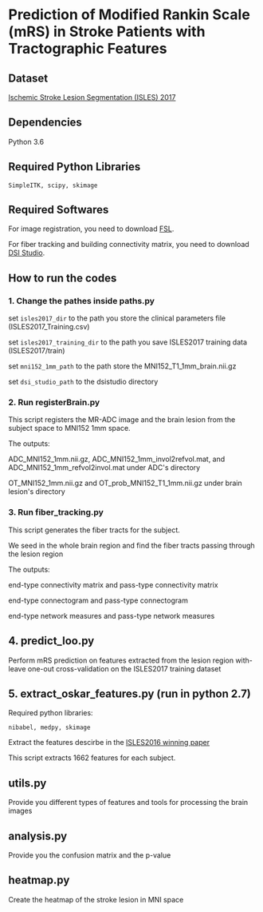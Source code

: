 # Prediction of Modified Rankin Scale (mRS) in Stroke Patients with Tractographic Features

## Dataset

[Ischemic Stroke Lesion Segmentation (ISLES) 2017](http://www.isles-challenge.org/ISLES2017/)

## Dependencies

Python 3.6

## Required Python Libraries

```SimpleITK, scipy, skimage```

## Required Softwares

For image registration, you need to download [FSL](https://fsl.fmrib.ox.ac.uk/fsl/fslwiki).

For fiber tracking and building connectivity matrix, you need to download [DSI Studio](http://dsi-studio.labsolver.org/).

## How to run the codes

### 1. Change the pathes inside paths.py

set `isles2017_dir` to the path you store the clinical parameters file (ISLES2017_Training.csv)

set `isles2017_training_dir` to the path you save ISLES2017 training data (ISLES2017/train)

set `mni152_1mm_path` to the path store the MNI152_T1_1mm_brain.nii.gz

set `dsi_studio_path` to the dsistudio directory

### 2. Run registerBrain.py

This script registers the MR-ADC image and the brain lesion from the subject space to MNI152 1mm space.

The outputs: 

ADC_MNI152_1mm.nii.gz, ADC_MNI152_1mm_invol2refvol.mat, and ADC_MNI152_1mm_refvol2invol.mat under ADC's directory

OT_MNI152_1mm.nii.gz and OT_prob_MNI152_T1_1mm.nii.gz under brain lesion's directory  

### 3. Run fiber_tracking.py

This script generates the fiber tracts for the subject. 

We seed in the whole brain region and find the fiber tracts passing through the lesion region

The outputs:

end-type connectivity matrix and pass-type connectivity matrix

end-type connectogram and pass-type connectogram

end-type network measures and pass-type network measures

## 4. predict_loo.py

Perform mRS prediction on features extracted from the lesion region with-leave one-out cross-validation on the ISLES2017 training dataset

## 5. extract_oskar_features.py (run in python 2.7)

Required python libraries: 

```nibabel, medpy, skimage``` 

Extract the features descirbe in the [ISLES2016 winning paper](https://link.springer.com/chapter/10.1007/978-3-319-55524-9_21)

This script extracts 1662 features for each subject.


## utils.py

Provide you different types of features and tools for processing the brain images

## analysis.py

Provide you the confusion matrix and the p-value

## heatmap.py

Create the heatmap of the stroke lesion in MNI space
